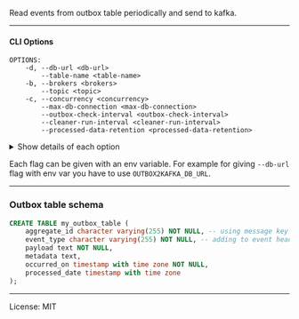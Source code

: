 Read events from outbox table periodically and send to kafka.

----

#### CLI Options


```
OPTIONS:
    -d, --db-url <db-url>
        --table-name <table-name>
    -b, --brokers <brokers>
        --topic <topic>
    -c, --concurrency <concurrency>      
        --max-db-connection <max-db-connection> 
        --outbox-check-interval <outbox-check-interval> 
        --cleaner-run-interval <cleaner-run-interval>
        --processed-data-retention <processed-data-retention>
```

<details>
 <summary>Show details of each option</summary>

Options can be given with flag or env variable

**--db-url**

DB which contains the outbox table (`postgres://user:passwd@host:5432/mydb`). 

**--table-name**

Outbox table name

**--brokers**

Comma separated kafka broker list. Default: `localhost:9092`

**--concurrency**

Number of workers to read outbox table and send to kafka. Default: `1`

**--outbox-check-interval**

Interval of fetching new records from outbox table, time units: `ms,s,m,h,d,w,mon`. Default: `10ms`

**--cleaner-run-interval**

Interval of deleting old processed records from outbox table. `0` means never delete. 
Supported time units: `m,h,d,w,mon`. Default: `10m`

**--processed-data-retention**

Retention period of processed records in outbox table. `0` means never. 
Supported time units: `ms,s,m,h,d,w,mon`. Default: `1h`

**--max-db-connection**

Max db connection to open. Default: `2`

</details>

Each flag can be given with an env variable.
For example for giving `--db-url` flag with env var you have to use `OUTBOX2KAFKA_DB_URL`.

-----

### Outbox table schema

```sql
CREATE TABLE my_outbox_table (
    aggregate_id character varying(255) NOT NULL, -- using message key and adding to event headers
    event_type character varying(255) NOT NULL, -- adding to event headers
    payload text NOT NULL,
    metadata text,
    occurred_on timestamp with time zone NOT NULL,
    processed_date timestamp with time zone
);
```

---

License: MIT
